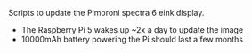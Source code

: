 Scripts to update the Pimoroni spectra 6 eink display.

- The Raspberry Pi 5 wakes up ~2x a day to update the image
- 10000mAh battery powering the Pi should last a few months
